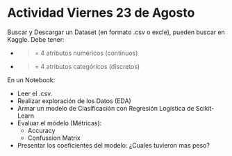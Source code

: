 # Actividad Viernes 23 de Agosto

Buscar y Descargar un Dataset (en formato .csv o excle), pueden buscar en Kaggle.
Debe tener:
- >= 4 atributos numéricos (continuos)
- >= 4 atributos categóricos (discretos)

En un Notebook:

- Leer el .csv.
- Realizar exploración de los Datos (EDA)
- Armar un modelo de Clasificación con Regresión Logística de Scikit-Learn
- Evaluar el módelo (Métricas):
  - Accuracy
  - Confussion Matrix
- Presentar los coeficientes del modelo: ¿Cuales tuvieron mas peso?


